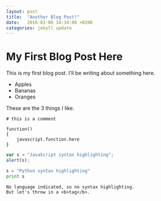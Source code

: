 ```yaml
---
layout: post
title:  "Another Blog Post!"
date:   2016-03-06 14:34:00 +0200
categories: jekyll update
---
```


# My First Blog Post Here

This is my first blog post. I'll be writing about something here.

* Apples
* Bananas
* Oranges

These are the 3 things I like.

```
# this is a comment

function()
{
	javascript.function.here
}

```

```javascript
var s = "JavaScript syntax highlighting";
alert(s);
```
 
```python
s = "Python syntax highlighting"
print s
```
 
```
No language indicated, so no syntax highlighting. 
But let's throw in a <b>tag</b>.
```
